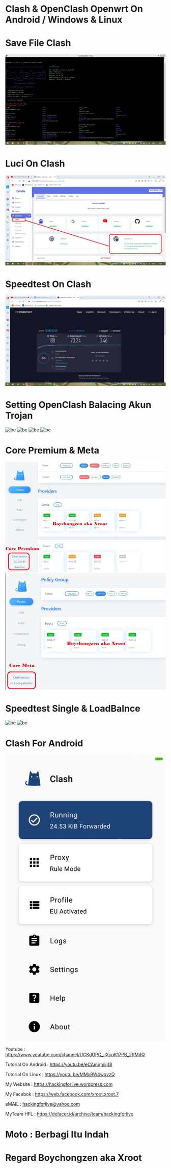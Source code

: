 # Clash & OpenClash Openwrt On Android / Windows & Linux 

# Save File Clash
![be](https://raw.githubusercontent.com/boychongzen18/Clash-OpenWRT/main/terminal.jpg)

# Luci On Clash
![be](https://raw.githubusercontent.com/boychongzen18/Clash-OpenWRT/main/clash.jpg)
# Speedtest On Clash
![be](https://raw.githubusercontent.com/boychongzen18/Clash-OpenWRT/main/speedtest.jpg)

# Setting OpenClash Balacing Akun Trojan

![be](https://raw.githubusercontent.com/boychongzen18/Clash_End_OpenClash_OpenWRT/main/1.jpg)
![be](https://raw.githubusercontent.com/boychongzen18/Clash_End_OpenClash_OpenWRT/main/2.jpg)
![be](https://raw.githubusercontent.com/boychongzen18/Clash_End_OpenClash_OpenWRT/main/3.jpg)
![be](https://raw.githubusercontent.com/boychongzen18/Clash_End_OpenClash_OpenWRT/main/4.jpg)

# Core Premium & Meta
![be](https://raw.githubusercontent.com/boychongzen18/Clash-OpenWRT/main/core_premi.jpg)
![be](https://raw.githubusercontent.com/boychongzen18/Clash-OpenWRT/main/core_meta.jpg)

# Speedtest Single & LoadBalnce
![be](https://raw.githubusercontent.com/boychongzen18/Clash_End_OpenClash_OpenWRT/main/orbit.jpg)
![be](https://raw.githubusercontent.com/boychongzen18/Clash_End_OpenClash_OpenWRT/main/lb.jpg)

# Clash For Android
![be](https://raw.githubusercontent.com/boychongzen18/Clash-OpenWRT/main/clash_adroid.jpg)


Youtube      : https://www.youtube.com/channel/UCKdOPQ_iIXcqK17PB_2RMdQ

Tutorial On Android : https://youtu.be/eCAmqmiji18

Tutorial On Linux : https://youtu.be/MMx9W4wqvzQ
                      
My Website    : https://hackingforlive.wordpress.com

My Facebok    : https://web.facebook.com/xroot.xroot.7

eMAIL         : hackingforlive@yahoo.com      

MyTeam HFL    : https://defacer.id/archive/team/hackingforlive

# Moto : Berbagi Itu Indah

# Regard Boychongzen aka Xroot
